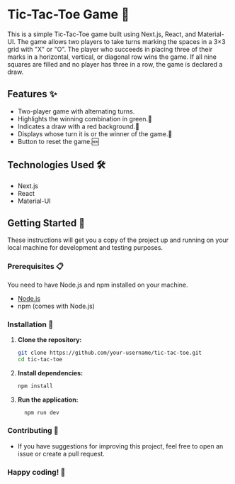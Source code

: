 # Tic-Tac-Toe Game 🎲

This is a simple Tic-Tac-Toe game built using Next.js, React, and Material-UI. The game allows two players to take turns marking the spaces in a 3×3 grid with "X" or "O". The player who succeeds in placing three of their marks in a horizontal, vertical, or diagonal row wins the game. If all nine squares are filled and no player has three in a row, the game is declared a draw.

##  Features ✨

- Two-player game with alternating turns.
- Highlights the winning combination in green.🎉
- Indicates a draw with a red background.🚨
- Displays whose turn it is or the winner of the game.🔄
- Button to reset the game.🆕

## Technologies Used 🛠

- Next.js
- React
- Material-UI

##  Getting Started 🚀

These instructions will get you a copy of the project up and running on your local machine for development and testing purposes.

### Prerequisites 📋 

You need to have Node.js and npm installed on your machine.

- [Node.js](https://nodejs.org/)
- npm (comes with Node.js)

###  Installation 🔧

1. **Clone the repository:**

   ```bash
   git clone https://github.com/your-username/tic-tac-toe.git
   cd tic-tac-toe

2. **Install dependencies:**

   ```bash
   npm install
   
3. **Run the application:**
   ```bash
     npm run dev

###  Contributing 🤝
 -  If you have suggestions for improving this project, feel free to open an issue or create a pull request.

### Happy coding! 🎉
